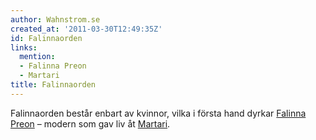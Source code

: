 ```yaml
---
author: Wahnstrom.se
created_at: '2011-03-30T12:49:35Z'
id: Falinnaorden
links:
  mention:
  - Falinna Preon
  - Martari
title: Falinnaorden
---
```


Falinnaorden består enbart av kvinnor, vilka i första hand dyrkar [Falinna Preon] – modern som gav
liv åt [Martari].

  [Falinna Preon]: Falinna_Preon
  [Martari]: Martari